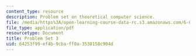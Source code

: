 ```yaml
---
content_type: resource
description: Problem set on theoretical computer science.
file: /media/https%3A/open-learning-course-data-rc.s3.amazonaws.com/6-080-great-ideas-in-theoretical-computer-science-spring-2008/64253f99ef4b9cbaff0a3538158c904d_ps3.pdf
file_type: application/pdf
resourcetype: Document
title: Problem Set 3
uid: 64253f99-ef4b-9cba-ff0a-3538158c904d
---
```

